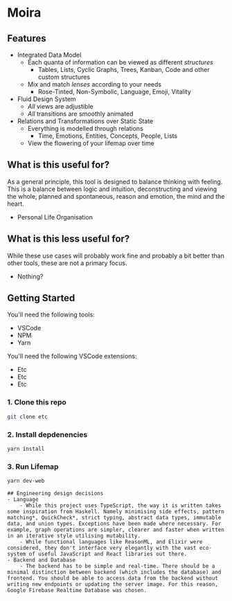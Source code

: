 # Moira

## Features 

- Integrated Data Model 
    - Each quanta of information can be viewed as different *structures*
        - Tables, Lists, Cyclic Graphs, Trees, Kanban, Code and other custom structures
    - Mix and match *lenses* according to your needs
        - Rose-Tinted, Non-Symbolic, Language, Emoji, Vitality
- Fluid Design System
    - *All* views are adjustible
    - *All* transitions are smoothly animated
- Relations and Transformations over Static State
    - Everything is modelled through relations 
        - Time, Emotions, Entities, Concepts, People, Lists
    - View the flowering of your lifemap over time

## What is this useful for?
As a general principle, this tool is designed to balance thinking with feeling. This is a balance between logic and intuition, deconstructing and viewing the whole, planned and spontaneous, reason and emotion, the mind and the heart.
- Personal Life Organisation

## What is this less useful for?
While these use cases will probably work fine and probably a bit better than other tools, these are not a primary focus.
- Nothing?
## Getting Started 
You'll need the following tools:
- VSCode
- NPM
- Yarn

You'll need the following VSCode extensions:
- Etc
- Etc
- Etc

### 1. Clone this repo
```bash
git clone etc 
```
### 2. Install depdenencies
```bash
yarn install 
```
### 3. Run Lifemap 
```bash
yarn dev-web 
```

```
## Engineering design decisions
- Language
    - While this project uses TypeScript, the way it is written takes some inspiration from Haskell. Namely minimising side effects, pattern matching*, QuickCheck*, strict typing, abstract data types, immutable data, and union types. Exceptions have been made where necessary. For example, graph operations are simpler, clearer and faster when written in an iterative style utilising mutability.
    - While functional languages like ReasonML, and Elixir were considered, they don't interface very elegantly with the vast eco-system of useful JavaScript and React libraries out there.
- Backend and Database
    - The backend has to be simple and real-time. There should be a minimal distinction between backend (which includes the database) and frontend. You should be able to access data from the backend without writing new endpoints or updating the server image. For this reason, Google Firebase Realtime Database was chosen.


